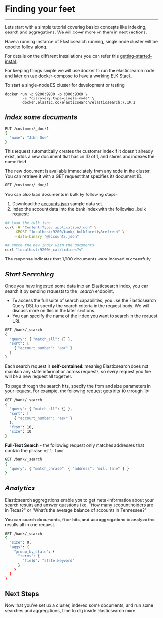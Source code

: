 # **Finding your feet**
---

Lets start with a simple tutorial covering basics concepts like indexing, search and aggregations.
We will cover more on them in next sections.

Have a running instance of Elasticsearch running, single node cluster will be good to follow along. 

For details on the different installations you can refer this [getting-started-install](https://www.elastic.co/guide/en/elasticsearch/reference/current/getting-started-install.html).

For keeping things simple we will use docker to run the elasticsearch node and later on use docker-compose to have a working ELK Stack.

To start a single-node ES cluster for development or testing

```shell
docker run -p 9200:9200 -p 9300:9300 \
        -e "discovery.type=single-node" \
        docker.elastic.co/elasticsearch/elasticsearch:7.10.1
```

## *Index some documents*

```bash
PUT /customer/_doc/1
{
  "name": "John Doe"
}
```

This request automatically creates the customer index if it doesn’t already exist, adds a new document that has an ID of 1, and stores and indexes the name field.

The new document is available immediately from any node in the cluster. You can retrieve it with a GET request that specifies its document ID.
```bash
GET /customer/_doc/1
```
You can also load documents in bulk by following steps-

1. Download the [accounts.json](https://github.com/elastic/elasticsearch/blob/master/docs/src/test/resources/accounts.json?raw=true) sample data set.
2. Index the account data into the bank index with the following _bulk request:
```bash
## Load the bulk json
curl -H "Content-Type: application/json" \
    -XPOST "localhost:9200/bank/_bulk?pretty&refresh" \
    --data-binary "@accounts.json"

## check the new index with the documents
curl "localhost:9200/_cat/indices?v"
```
The response indicates that 1,000 documents were indexed successfully.

## *Start Searching*
Once you have ingested some data into an Elasticsearch index, you can search it by sending requests to the *_search* endpoint. 
- To access the full suite of search capabilities, you use the Elasticsearch Query DSL to specify the search criteria in the request body. We will discuss more on this in the later sections.
- You can specify the name of the index you want to search in the request URI.

```bash
GET /bank/_search
{
  "query": { "match_all": {} },
  "sort": [
    { "account_number": "asc" }
  ]
}
```

Each search request is **self-contained**: meaning Elasticsearch does not maintain any state information across requests, so every request you fire will be a new request all together.

To page through the search hits, specify the from and size parameters in your request.
For example, the following request gets hits 10 through 19:
```bash
GET /bank/_search
{
  "query": { "match_all": {} },
  "sort": [
    { "account_number": "asc" }
  ],
  "from": 10,
  "size": 10
}
```

**Full-Text Search** - the following request only matches addresses that contain the phrase `mill lane` 
```bash
GET /bank/_search
{
  "query": { "match_phrase": { "address": "mill lane" } }
}
```

## *Analytics*

Elasticsearch aggregations enable you to get meta-information about your search results and answer questions like, "How many account holders are in Texas?" or "What’s the average balance of accounts in Tennessee?" 

You can search documents, filter hits, and use aggregations to analyze the results all in one request.
```bash
GET /bank/_search
{
  "size": 0,
  "aggs": {
    "group_by_state": {
      "terms": {
        "field": "state.keyword"
      }
    }
  }
}
```

## **Next Steps**

Now that you’ve set up a cluster, indexed some documents, and run some searches and aggregations, time to dig inside elasticsearch more.
